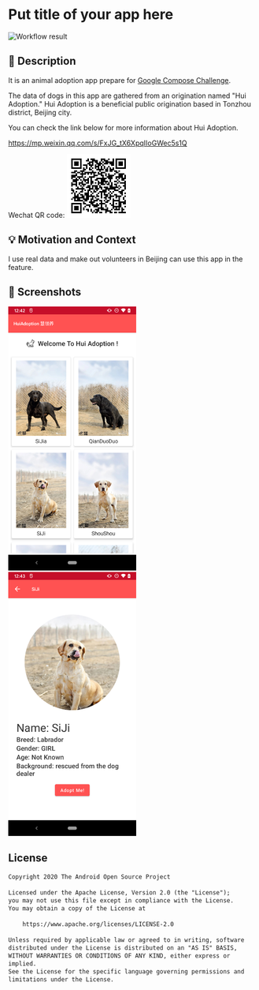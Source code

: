 # Put title of your app here

<!--- Replace <OWNER> with your Github Username and <REPOSITORY> with the name of your repository. -->
<!--- You can find both of these in the url bar when you open your repository in github. -->
![Workflow result](https://github.com/vincgao/HuiAdoption/workflows/Check/badge.svg)


## :scroll: Description
<!--- Describe your app in one or two sentences -->
It is an animal adoption app prepare for [Google Compose Challenge](https://developer.android.com/dev-challenge).

The data of dogs in this app are gathered from an origination named "Hui Adoption." Hui Adoption is a beneficial public origination based in Tonzhou district, Beijing city.

You can check the link below for more information about Hui Adoption.

https://mp.weixin.qq.com/s/FxJG_tX6XpqIIoGWec5s1Q

Wechat QR code:
<img src="/wechat_qrcode.bmp">

## :bulb: Motivation and Context
<!--- Optionally point readers to interesting parts of your submission. -->
<!--- What are you especially proud of? -->
I use real data and make out volunteers in Beijing can use this app in the feature.


## :camera_flash: Screenshots
<!-- You can add more screenshots here if you like -->
<img src="/results/screenshot_1.png" width="260">&emsp;<img src="/results/screenshot_2.png" width="260">

## License
```
Copyright 2020 The Android Open Source Project

Licensed under the Apache License, Version 2.0 (the "License");
you may not use this file except in compliance with the License.
You may obtain a copy of the License at

    https://www.apache.org/licenses/LICENSE-2.0

Unless required by applicable law or agreed to in writing, software
distributed under the License is distributed on an "AS IS" BASIS,
WITHOUT WARRANTIES OR CONDITIONS OF ANY KIND, either express or implied.
See the License for the specific language governing permissions and
limitations under the License.
```